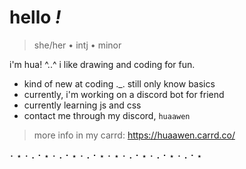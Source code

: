 # hello *!*
> she/her • intj  • minor

i'm hua! ^..^
i like drawing and coding for fun. 

- kind of new at coding ._. still only know basics
- currently, i'm working on a discord bot for friend
- currently learning js and css
- contact me through my discord, `huaawen`


> more info in my carrd:
> https://huaawen.carrd.co/

･ ⋆ ･ ⠄⠂⋆ ･ ⠄⠂⋆ ･ ⠄⠂⋆ ･ ⋆ ･ ⠄⠂⋆ ･ ⠄⠂⋆ ･ ⠄⠂⋆ 
